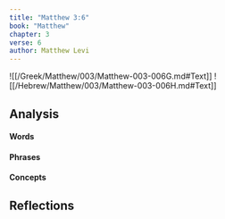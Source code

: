 ```yaml
---
title: "Matthew 3:6"
book: "Matthew"
chapter: 3
verse: 6
author: Matthew Levi
---
```

![[/Greek/Matthew/003/Matthew-003-006G.md#Text]]
![[/Hebrew/Matthew/003/Matthew-003-006H.md#Text]]

## Analysis

#### Words

#### Phrases

#### Concepts

## Reflections
